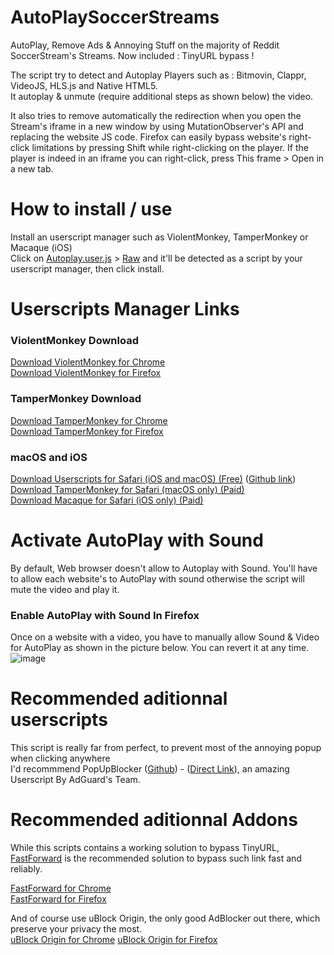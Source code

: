 # AutoPlaySoccerStreams
AutoPlay, Remove Ads &amp; Annoying Stuff on the majority of Reddit SoccerStream's Streams.
Now included : TinyURL bypass !   
  
The script try to detect and Autoplay Players such as : Bitmovin, Clappr, VideoJS, HLS.js and Native HTML5.  
It autoplay & unmute (require additional steps as shown below) the video.  

It also tries to remove automatically the redirection when you open the Stream's iframe in a new window by using MutationObserver's API and replacing the website JS code. Firefox can easily bypass website's right-click limitations by pressing Shift while right-clicking on the player.
If the player is indeed in an iframe you can right-click, press This frame > Open in a new tab.


# How to install / use
Install an userscript manager such as ViolentMonkey, TamperMonkey or Macaque (iOS)  
Click on [Autoplay.user.js](https://github.com/Write/AutoPlaySoccerStreams/blob/main/Autoplay.user.js) > [Raw](https://github.com/Write/AutoPlaySoccerStreams/raw/main/Autoplay.user.js) and it'll be detected as a script by your userscript manager, then click install.  

# Userscripts Manager Links

### ViolentMonkey Download  
[Download ViolentMonkey for Chrome](https://chrome.google.com/webstore/detail/violentmonkey/jinjaccalgkegednnccohejagnlnfdag)  
[Download ViolentMonkey for Firefox](https://addons.mozilla.org/en-US/firefox/addon/violentmonkey/)  
  
### TamperMonkey Download  
[Download TamperMonkey for Chrome](https://chrome.google.com/webstore/detail/tampermonkey/dhdgffkkebhmkfjojejmpbldmpobfkfo)  
[Download TamperMonkey for Firefox](https://addons.mozilla.org/en-US/firefox/addon/tampermonkey/)  


### macOS and iOS
[Download Userscripts for Safari (iOS and macOS) (Free)](https://apps.apple.com/us/app/userscripts/id1463298887) ([Github link](https://github.com/quoid/userscripts))  
[Download TamperMonkey for Safari (macOS only) (Paid)](https://apps.apple.com/app/apple-store/id1482490089)  
[Download Macaque for Safari (iOS only) (Paid)](https://macaque.app/)    
  
# Activate AutoPlay with Sound
By default, Web browser doesn't allow to Autoplay with Sound.
You'll have to allow each website's to AutoPlay with sound otherwise the script will mute the video and play it.

### Enable AutoPlay with Sound In Firefox
Once on a website with a video, you have to manually allow Sound & Video for AutoPlay as shown in the picture below. You can revert it at any time.  
![image](https://user-images.githubusercontent.com/541722/154857139-a88799ad-b37c-48fe-8da6-ebead0935a26.png)

# Recommended aditionnal userscripts
This script is really far from perfect, to prevent most of the annoying popup when clicking anywhere  
I'd recommmend PopUpBlocker ([Github](https://github.com/AdguardTeam/PopupBlocker)) - ([Direct Link](https://popupblocker.adguard.com/popupblocker.user.js)), an amazing Userscript By AdGuard's Team.

# Recommended aditionnal Addons
While this scripts contains a working solution to bypass TinyURL, [FastForward](https://fastforward.team/install) is the recommended solution to bypass such link  fast and reliably.  
  
[FastForward for Chrome](https://chrome.google.com/webstore/detail/fastforward/icallnadddjmdinamnolclfjanhfoafe)  
[FastForward for Firefox](https://addons.mozilla.org/en-US/firefox/addon/fastforwardteam/)  


And of course use uBlock Origin, the only good AdBlocker out there, which preserve your privacy the most.  
[uBlock Origin for Chrome](https://chrome.google.com/webstore/detail/ublock-origin/cjpalhdlnbpafiamejdnhcphjbkeiagm)
[uBlock Origin for Firefox](https://addons.mozilla.org/en-US/firefox/addon/ublock-origin/)
